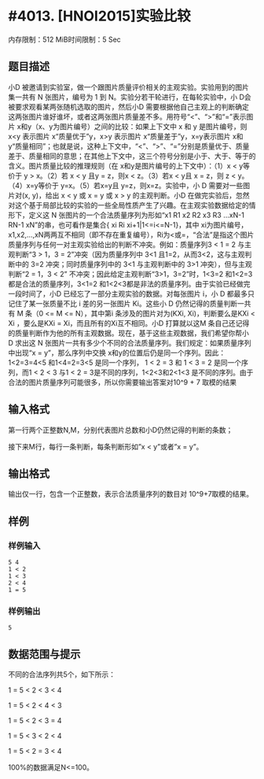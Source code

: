 # #4013. [HNOI2015]实验比较

内存限制：512 MiB时间限制：5 Sec

## 题目描述

小D 被邀请到实验室，做一个跟图片质量评价相关的主观实验。实验用到的图片集一共有 N 张图片，编号为 1 到 N。实验分若干轮进行，在每轮实验中，小 D会被要求观看某两张随机选取的图片，然后小D 需要根据他自己主观上的判断确定这两张图片谁好谁坏，或者这两张图片质量差不多。用符号&ldquo;<&rdquo;、&ldquo;>&rdquo;和&ldquo;=&rdquo;表示图片 x和y（x、y为图片编号）之间的比较：如果上下文中 x 和 y 是图片编号，则 x<y 表示图片 x&ldquo;质量优于&rdquo;y，x>y 表示图片 x&ldquo;质量差于&rdquo;y，x=y表示图片 x和 y&ldquo;质量相同&rdquo;；也就是说，这种上下文中，&ldquo;<&rdquo;、&ldquo;>&rdquo;、&ldquo;=&rdquo;分别是质量优于、质量差于、质量相同的意思；在其他上下文中，这三个符号分别是小于、大于、等于的含义。图片质量比较的推理规则（在 x和y是图片编号的上下文中）：（1）x < y等价于 y > x。（2）若 x < y 且y = z，则x < z。（3）若x < y且 x = z，则 z < y。（4）x=y等价于 y=x。（5）若x=y且 y=z，则x=z。实验中，小 D 需要对一些图片对(x, y)，给出 x < y 或 x = y 或 x > y 的主观判断。小D 在做完实验后，忽然对这个基于局部比较的实验的一些全局性质产生了兴趣。在主观实验数据给定的情形下，定义这 N 张图片的一个合法质量序列为形如&ldquo;x1 R1 x2 R2 x3 R3 &hellip;xN-1 RN-1 xN&rdquo;的串，也可看作是集合{ xi Ri xi+1|1<=i<=N-1}，其中 xi为图片编号，x1,x2,&hellip;,xN两两互不相同（即不存在重复编号），Ri为<或=，&ldquo;合法&rdquo;是指这个图片质量序列与任何一对主观实验给出的判断不冲突。例如：质量序列3 < 1 = 2 与主观判断&ldquo;3 > 1，3 = 2&rdquo;冲突（因为质量序列中 3<1 且1=2，从而3<2，这与主观判断中的 3=2 冲突；同时质量序列中的 3<1 与主观判断中的 3>1 冲突），但与主观判断&ldquo;2 = 1，3 < 2&rdquo;  不冲突；因此给定主观判断&ldquo;3>1，3=2&rdquo;时，1<3=2 和1<2=3 都是合法的质量序列，3<1=2 和1<2<3都是非法的质量序列。由于实验已经做完一段时间了，小D 已经忘了一部分主观实验的数据。对每张图片 i，小 D 都最多只记住了某一张质量不比 i 差的另一张图片 Ki。这些小 D 仍然记得的质量判断一共有 M 条（0 <= M <= N），其中第i 条涉及的图片对为(KXi, Xi)，判断要么是KXi   < Xi  ，要么是KXi = Xi，而且所有的Xi互不相同。小D 打算就以这M 条自己还记得的质量判断作为他的所有主观数据。现在，基于这些主观数据，我们希望你帮小 D 求出这 N 张图片一共有多少个不同的合法质量序列。我们规定：如果质量序列中出现&ldquo;x = y&rdquo;，那么序列中交换 x和y的位置后仍是同一个序列。因此： 1<2=3=4<5 和1<4=2=3<5 是同一个序列， 1 < 2 = 3 和 1 < 3 = 2 是同一个序列，而1 < 2 < 3 与1 < 2 = 3是不同的序列，1<2<3和2<1<3 是不同的序列。由于合法的图片质量序列可能很多，所以你需要输出答案对10^9 + 7 取模的结果

## 输入格式

第一行两个正整数N,M，分别代表图片总数和小D仍然记得的判断的条数；

接下来M行，每行一条判断，每条判断形如&rdquo;x < y&rdquo;或者&rdquo;x = y&rdquo;。 

## 输出格式

 输出仅一行，包含一个正整数，表示合法质量序列的数目对 10^9+7取模的结果。

## 样例

### 样例输入

    
    5 4 
    1 < 2 
    1 < 3 
    2 < 4 
    1 = 5 
    

### 样例输出

    
    5
    
    

## 数据范围与提示

 不同的合法序列共5个，如下所示： 

1 = 5 < 2 < 3 < 4 

1 = 5 < 2 < 4 < 3 

1 = 5 < 2 < 3 = 4 

1 = 5 < 3 < 2 < 4 

1 = 5 < 2 = 3 < 4 

100%的数据满足N<=100。  
